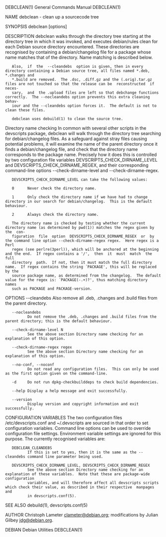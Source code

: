 DEBCLEAN(1)                                                   General Commands Manual                                                  DEBCLEAN(1)

NAME
       debclean - clean up a sourcecode tree

SYNOPSIS
       debclean [options]

DESCRIPTION
       debclean  walks through the directory tree starting at the directory tree in which it was invoked, and executes debian/rules clean for each
       Debian source directory encountered.  These directories are recognised by containing a debian/changelog  file  for  a  package  whose  name
       matches that of the directory.  Name matching is described below.

       Also,  if  the  --cleandebs  option is given, then in every directory containing a Debian source tree, all files named *.deb, *.changes and
       *.build are removed.  The .dsc, .diff.gz and the (.orig).tar.gz files are not touched so that the release can be  reconstructed  if  neces‐
       sary,  and  the .upload files are left so that debchange functions correctly.  The --nocleandebs option prevents this extra cleaning behav‐
       iour and the --cleandebs option forces it.  The default is not to clean these files.

       debclean uses debuild(1) to clean the source tree.

Directory name checking
       In common with  several  other  scripts  in  the  devscripts  package,  debclean  will  walk  through  the  directory  tree  searching  for
       debian/changelog  files.   As  a safeguard against stray files causing potential problems, it will examine the name of the parent directory
       once it finds a debian/changelog file, and check that the directory name corresponds to the package name.  Precisely how it  does  this  is
       controlled  by  two configuration file variables DEVSCRIPTS_CHECK_DIRNAME_LEVEL and DEVSCRIPTS_CHECK_DIRNAME_REGEX, and their corresponding
       command-line options --check-dirname-level and --check-dirname-regex.

       DEVSCRIPTS_CHECK_DIRNAME_LEVEL can take the following values:

       0      Never check the directory name.

       1      Only check the directory name if we have had to change directory in our search for debian/changelog.  This is the default behaviour.

       2      Always check the directory name.

       The directory name is checked by testing whether the current directory name (as determined by pwd(1)) matches the regex given by  the  con‐
       figuration  file  option  DEVSCRIPTS_CHECK_DIRNAME_REGEX  or  by the command line option --check-dirname-regex regex.  Here regex is a Perl
       regex (see perlre(3perl)), which will be anchored at the beginning and the end.  If regex contains a '/',  then  it  must  match  the  full
       directory  path.  If not, then it must match the full directory name.  If regex contains the string ´PACKAGE', this will be replaced by the
       source package name, as determined from the changelog.  The default value for the regex is: ´PACKAGE(-.+)?', thus matching directory  names
       such as PACKAGE and PACKAGE-version.

OPTIONS
       --cleandebs
              Also remove all .deb, .changes and .build files from the parent directory.

       --nocleandebs
              Do not remove the .deb, .changes and .build files from the parent directory; this is the default behaviour.

       --check-dirname-level N
              See the above section Directory name checking for an explanation of this option.

       --check-dirname-regex regex
              See the above section Directory name checking for an explanation of this option.

       --no-conf, --noconf
              Do not read any configuration files.  This can only be used as the first option given on the command-line.

       -d     Do not run dpkg-checkbuilddeps to check build dependencies.

       --help Display a help message and exit successfully.

       --version
              Display version and copyright information and exit successfully.

CONFIGURATION VARIABLES
       The  two configuration files /etc/devscripts.conf and ~/.devscripts are sourced in that order to set configuration variables.  Command line
       options can be used to override configuration file settings.  Environment variable settings are ignored for this  purpose.   The  currently
       recognised variables are:

       DEBCLEAN_CLEANDEBS
              If this is set to yes, then it is the same as the --cleandebs command line parameter being used.

       DEVSCRIPTS_CHECK_DIRNAME_LEVEL, DEVSCRIPTS_CHECK_DIRNAME_REGEX
              See the above section Directory name checking for an explanation of these variables.  Note that these are package-wide configuration
              variables, and will therefore affect all devscripts scripts which check their value, as described in their respective  manpages  and
              in devscripts.conf(5).

SEE ALSO
       debuild(1), devscripts.conf(5)

AUTHOR
       Christoph Lameter <clameter@debian.org>; modifications by Julian Gilbey <jdg@debian.org>.

DEBIAN                                                           Debian Utilities                                                      DEBCLEAN(1)
